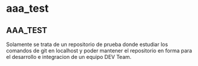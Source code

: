 # aaa_test

## AAA_TEST

Solamente se trata de un repositorio de prueba donde estudiar los comandos de git en localhost y
poder mantener el repositorio en forma para el desarrollo e integracion de un equipo DEV Team.
